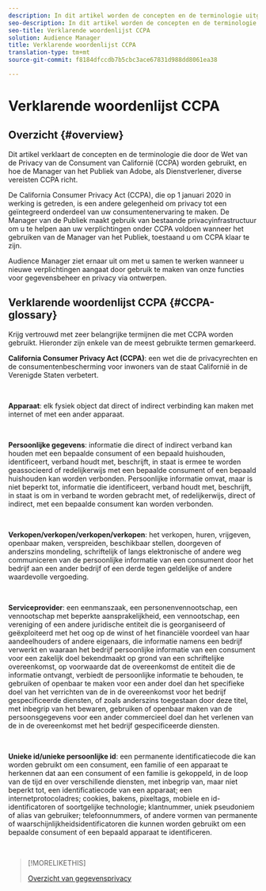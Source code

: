 ```yaml
---
description: In dit artikel worden de concepten en de terminologie uitgelegd die door de California Consumer Privacy Act (CCPA) worden gebruikt, en wordt uitgelegd hoe Adobe Audience Manager verschillende CCPA-vereisten aanpakt.
seo-description: In dit artikel worden de concepten en de terminologie uitgelegd die door de California Consumer Privacy Act (CCPA) worden gebruikt, en wordt uitgelegd hoe Adobe Audience Manager verschillende CCPA-vereisten aanpakt.
seo-title: Verklarende woordenlijst CCPA
solution: Audience Manager
title: Verklarende woordenlijst CCPA
translation-type: tm+mt
source-git-commit: f8184dfccdb7b5cbc3ace67831d988dd8061ea38

---
```



# Verklarende woordenlijst CCPA

## Overzicht {#overview}

Dit artikel verklaart de concepten en de terminologie die door de Wet van de Privacy van de Consument van Californië (CCPA) worden gebruikt, en hoe de Manager van het Publiek van Adobe, als Dienstverlener, diverse vereisten CCPA richt.

De California Consumer Privacy Act (CCPA), die op 1 januari 2020 in werking is getreden, is een andere gelegenheid om privacy tot een geïntegreerd onderdeel van uw consumentenervaring te maken. De Manager van de Publiek maakt gebruik van bestaande privacyinfrastructuur om u te helpen aan uw verplichtingen onder CCPA voldoen wanneer het gebruiken van de Manager van het Publiek, toestaand u om CCPA klaar te zijn.

Audience Manager ziet ernaar uit om met u samen te werken wanneer u nieuwe verplichtingen aangaat door gebruik te maken van onze functies voor gegevensbeheer en privacy via ontwerpen.

## Verklarende woordenlijst CCPA {#CCPA-glossary}

Krijg vertrouwd met zeer belangrijke termijnen die met CCPA worden gebruikt. Hieronder zijn enkele van de meest gebruikte termen gemarkeerd.

**California Consumer Privacy Act (CCPA)**: een wet die de privacyrechten en de consumentenbescherming voor inwoners van de staat Californië in de Verenigde Staten verbetert.

 

**Apparaat**: elk fysiek object dat direct of indirect verbinding kan maken met internet of met een ander apparaat.

 

**Persoonlijke gegevens**: informatie die direct of indirect verband kan houden met een bepaalde consument of een bepaald huishouden, identificeert, verband houdt met, beschrijft, in staat is ermee te worden geassocieerd of redelijkerwijs met een bepaalde consument of een bepaald huishouden kan worden verbonden. Persoonlijke informatie omvat, maar is niet beperkt tot, informatie die identificeert, verband houdt met, beschrijft, in staat is om in verband te worden gebracht met, of redelijkerwijs, direct of indirect, met een bepaalde consument kan worden verbonden.

 

**Verkopen/verkopen/verkopen/verkopen**: het verkopen, huren, vrijgeven, openbaar maken, verspreiden, beschikbaar stellen, doorgeven of anderszins mondeling, schriftelijk of langs elektronische of andere weg communiceren van de persoonlijke informatie van een consument door het bedrijf aan een ander bedrijf of een derde tegen geldelijke of andere waardevolle vergoeding.

 

**Serviceprovider**: een eenmanszaak, een personenvennootschap, een vennootschap met beperkte aansprakelijkheid, een vennootschap, een vereniging of een andere juridische entiteit die is georganiseerd of geëxploiteerd met het oog op de winst of het financiële voordeel van haar aandeelhouders of andere eigenaars, die informatie namens een bedrijf verwerkt en waaraan het bedrijf persoonlijke informatie van een consument voor een zakelijk doel bekendmaakt op grond van een schriftelijke overeenkomst, op voorwaarde dat de overeenkomst de entiteit die de informatie ontvangt, verbiedt de persoonlijke informatie te behouden, te gebruiken of openbaar te maken voor een ander doel dan het specifieke doel van het verrichten van de in de overeenkomst voor het bedrijf gespecificeerde diensten, of zoals anderszins toegestaan door deze titel, met inbegrip van het bewaren, gebruiken of openbaar maken van de persoonsgegevens voor een ander commercieel doel dan het verlenen van de in de overeenkomst met het bedrijf gespecificeerde diensten.

 

**Unieke id/unieke persoonlijke id**: een permanente identificatiecode die kan worden gebruikt om een consument, een familie of een apparaat te herkennen dat aan een consument of een familie is gekoppeld, in de loop van de tijd en over verschillende diensten, met inbegrip van, maar niet beperkt tot, een identificatiecode van een apparaat; een internetprotocoladres; cookies, bakens, pixeltags, mobiele en id-identificatoren of soortgelijke technologie; klantnummer, uniek pseudoniem of alias van gebruiker; telefoonnummers, of andere vormen van permanente of waarschijnlijkheidsidentificatoren die kunnen worden gebruikt om een bepaalde consument of een bepaald apparaat te identificeren.

 

>[!MORELIKETHIS]
>
>[Overzicht van gegevensprivacy](/help/using/overview/data-security-and-privacy/data-privacy.md)

